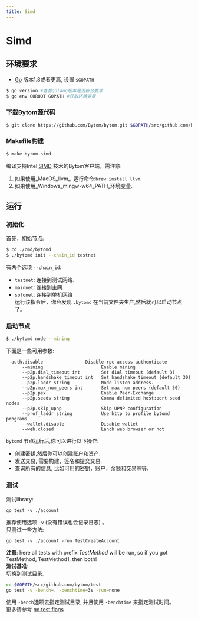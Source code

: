 ```yaml
---
title: Simd
---
```


# Simd

<a name="b6780d84"></a>
## 环境要求

* [Go](https://golang.org/doc/install) 版本1.8或者更高, 设置 `$GOPATH`

```bash
$ go version #查看golang版本是否符合要求
$ go env GOROOT GOPATH #获取环境变量
```

<a name="8331c475"></a>
### 下载Bytom源代码

```bash
$ git clone https://github.com/Bytom/bytom.git $GOPATH/src/github.com/bytom
```

<a name="d4ede159"></a>
### Makefile构建

```bash
$ make bytom-simd
```

编译支持Intel [SIMD](https://en.wikipedia.org/wiki/Streaming_SIMD_Extensionsl) 技术的Bytom客户端，需注意:

1. 如果使用_MacOS_llvm_  运行命令:`brew install llvm`.
1. 如果使用_Windows_mingw-w64_PATH_环境变量.

<a name="4c763bb6"></a>
## 运行

<a name="2cb472ff"></a>
### 初始化

首先，初始节点:

```bash
$ cd ./cmd/bytomd
$ ./bytomd init --chain_id testnet
```

有两个选项 `--chain_id`:

* `testnet`: 连接到测试网络.
* `mainnet`: 连接到主网.
* `solonet`: 连接到单机网络<br />运行该指令后，你会发现 `.bytomd` 在当前文件夹生产,然后就可以启动节点了。

<a name="87cdb9e3"></a>
### 启动节点

```bash
$ ./bytomd node --mining
```

下面是一些可用参数:

```
--auth.disable                Disable rpc access authenticate
      --mining                      Enable mining
      --p2p.dial_timeout int        Set dial timeout (default 3)
      --p2p.handshake_timeout int   Set handshake timeout (default 30)
      --p2p.laddr string            Node listen address.
      --p2p.max_num_peers int       Set max num peers (default 50)
      --p2p.pex                     Enable Peer-Exchange
      --p2p.seeds string            Comma delimited host:port seed nodes
      --p2p.skip_upnp               Skip UPNP configuration
      --prof_laddr string           Use http to profile bytomd programs
      --wallet.disable              Disable wallet
      --web.closed                  Lanch web browser or not
```

`bytomd` 节点运行后,你可以进行以下操作:

* 创建密钥,然后你可以创建账户和资产.
* 发送交易, 需要构建，签名和提交交易.
* 查询所有的信息, 比如可用的密钥，账户，余额和交易等等.

<a name="db06c78d"></a>
### 测试

测试library:

```
go test -v ./account
```

推荐使用选项 `-v` (没有错误也会记录日志) 。<br />只测试一些方法:

```
go test -v ./account -run TestCreateAccount
```

**注意**: here all tests with prefix _TestMethod_ will be run, so if you got TestMethod, TestMethod1, then both!<br />**测试基准**:<br />切换到测试目录.

```bash
cd $GOPATH/src/github.com/bytom/test
go test -v -bench=. -benchtime=3s -run=none
```

使用 `-bench`选项去指定测试目录, 并且使用 `-benchtime` 来指定测试时间。<br />更多请参考 [go test flags](http://golang.org/cmd/go/#hdr-Description_of_testing_flags)

